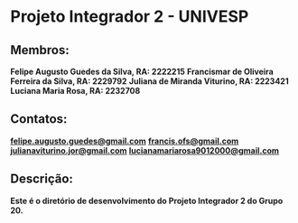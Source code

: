 # Projeto Integrador 2 - UNIVESP

## Membros: 

**Felipe Augusto Guedes da Silva, RA: 2222215**
**Francismar de Oliveira Ferreira da Silva, RA: 2229792**
**Juliana de Miranda Viturino, RA: 2223421**
**Luciana Maria Rosa, RA: 2232708**

## Contatos: 

**felipe.augusto.guedes@gmail.com**
**francis.ofs@gmail.com**
**julianaviturino.jor@gmail.com**
**lucianamariarosa9012000@gmail.com**


## Descrição:

**Este é o diretório de desenvolvimento do Projeto Integrador 2 do Grupo 20.**